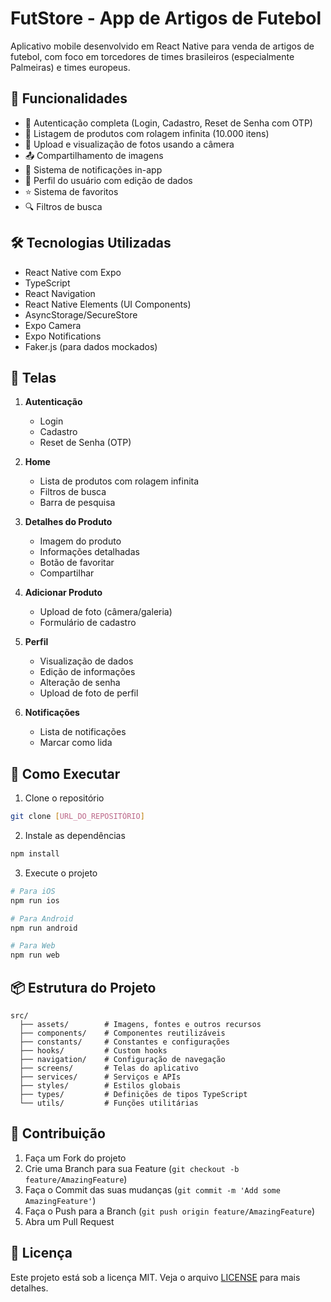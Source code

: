 # FutStore - App de Artigos de Futebol

Aplicativo mobile desenvolvido em React Native para venda de artigos de futebol, com foco em torcedores de times brasileiros (especialmente Palmeiras) e times europeus.

## 🚀 Funcionalidades

- 🔐 Autenticação completa (Login, Cadastro, Reset de Senha com OTP)
- 🏪 Listagem de produtos com rolagem infinita (10.000 itens)
- 📸 Upload e visualização de fotos usando a câmera
- 📤 Compartilhamento de imagens
- 🔔 Sistema de notificações in-app
- 👤 Perfil do usuário com edição de dados
- ⭐ Sistema de favoritos
- 🔍 Filtros de busca

## 🛠️ Tecnologias Utilizadas

- React Native com Expo
- TypeScript
- React Navigation
- React Native Elements (UI Components)
- AsyncStorage/SecureStore
- Expo Camera
- Expo Notifications
- Faker.js (para dados mockados)

## 📱 Telas

1. **Autenticação**

   - Login
   - Cadastro
   - Reset de Senha (OTP)

2. **Home**

   - Lista de produtos com rolagem infinita
   - Filtros de busca
   - Barra de pesquisa

3. **Detalhes do Produto**

   - Imagem do produto
   - Informações detalhadas
   - Botão de favoritar
   - Compartilhar

4. **Adicionar Produto**

   - Upload de foto (câmera/galeria)
   - Formulário de cadastro

5. **Perfil**

   - Visualização de dados
   - Edição de informações
   - Alteração de senha
   - Upload de foto de perfil

6. **Notificações**
   - Lista de notificações
   - Marcar como lida

## 🚀 Como Executar

1. Clone o repositório

```bash
git clone [URL_DO_REPOSITÓRIO]
```

2. Instale as dependências

```bash
npm install
```

3. Execute o projeto

```bash
# Para iOS
npm run ios

# Para Android
npm run android

# Para Web
npm run web
```

## 📦 Estrutura do Projeto

```
src/
  ├── assets/        # Imagens, fontes e outros recursos
  ├── components/    # Componentes reutilizáveis
  ├── constants/     # Constantes e configurações
  ├── hooks/         # Custom hooks
  ├── navigation/    # Configuração de navegação
  ├── screens/       # Telas do aplicativo
  ├── services/      # Serviços e APIs
  ├── styles/        # Estilos globais
  ├── types/         # Definições de tipos TypeScript
  └── utils/         # Funções utilitárias
```

## 🤝 Contribuição

1. Faça um Fork do projeto
2. Crie uma Branch para sua Feature (`git checkout -b feature/AmazingFeature`)
3. Faça o Commit das suas mudanças (`git commit -m 'Add some AmazingFeature'`)
4. Faça o Push para a Branch (`git push origin feature/AmazingFeature`)
5. Abra um Pull Request

## 📝 Licença

Este projeto está sob a licença MIT. Veja o arquivo [LICENSE](LICENSE) para mais detalhes.
